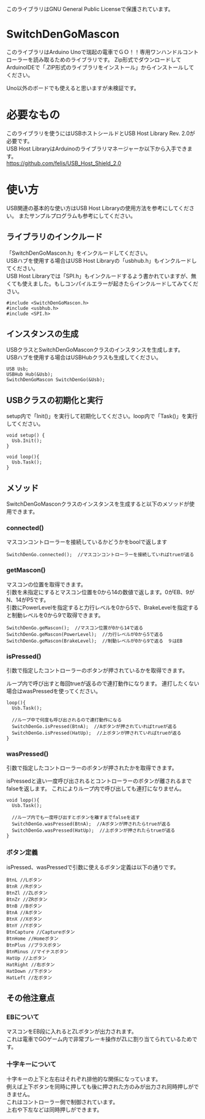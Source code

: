 このライブラリはGNU General Public Licenseで保護されています。

# SwitchDenGoMascon
このライブラリはArduino Unoで瑞起の電車でＧＯ！！専用ワンハンドルコントローラーを読み取るためのライブラリです。
Zip形式でダウンロードしてArduinoIDEで「.ZIP形式のライブラリをインストール」からインストールしてください。

Uno以外のボードでも使えると思いますが未検証です。

# 必要なもの
このライブラリを使うにはUSBホストシールドとUSB Host Library Rev. 2.0が必要です。  
USB Host LibraryはArduinoのライブラリマネージャーか以下から入手できます。  
https://github.com/felis/USB_Host_Shield_2.0

# 使い方
USB関連の基本的な使い方はUSB Host Libraryの使用方法を参考にしてください。
またサンプルプログラムも参考にしてください。

## ライブラリのインクルード
「SwitchDenGoMascon.h」をインクルードしてください。  
USBハブを使用する場合はUSB Host Libraryの「usbhub.h」もインクルードしてください。  
USB Host Libraryでは「SPI.h」もインクルードするよう書かれていますが、無くても使えました。もしコンパイルエラーが起きたらインクルードしてみてください。

```
#include <SwitchDenGoMascon.h>
#include <usbhub.h>
#include <SPI.h>
```

## インスタンスの生成
USBクラスとSwitchDenGoMasconクラスのインスタンスを生成します。  
USBハブを使用する場合はUSBHubクラスも生成してください。

```
USB Usb;
USBHub Hub(&Usb);
SwitchDenGoMascon SwitchDenGo(&Usb);
```

## USBクラスの初期化と実行
setup内で「Init()」を実行して初期化してください。loop内で「Task()」を実行してください。  


```
void setup() {
  Usb.Init();
}

void loop(){
  Usb.Task();
}
```

## メソッド
SwitchDenGoMasconクラスのインスタンスを生成すると以下のメソッドが使用できます。

### connected()
マスコンコントローラーを接続しているかどうかをboolで返します

```
SwitchDenGo.connected();  //マスコンコントローラーを接続していればtrueが返る
```

### getMascon()
マスコンの位置を取得できます。  
引数を未指定にするとマスコン位置を0から14の数値で返します。0がEB、9がN、14がP5です。  
引数にPowerLevelを指定すると力行レベルを0から5で、BrakeLevelを指定すると制動レベルを0から9で取得できます。  


```
SwitchDenGo.geMascon();  //マスコン位置が0から14で返る
SwitchDenGo.geMascon(PowerLevel);  //力行レベルが0から5で返る
SwitchDenGo.geMascon(BrakeLevel);  //制動レベルが0から9で返る　９はEB
```

### isPressed()
引数で指定したコントローラーのボタンが押されているかを取得できます。

ループ内で呼び出すと毎回trueが返るので連打動作になります。
連打したくない場合はwasPressedを使ってください。

```
loop(){
  Usb.Task();
  
  //ループ中で何度も呼び出されるので連打動作になる
  SwitchDenGo.isPressed(BtnA);  //Aボタンが押されていればtrueが返る 
  SwitchDenGo.isPressed(HatUp);  //上ボタンが押されていればtrueが返る
}
```    


### wasPressed()
引数で指定したコントローラーのボタンが押されたかを取得できます。

isPressedと違い一度呼び出されるとコントローラーのボタンが離されるまでfalseを返します。
これによりループ内で呼び出しても連打になりません。

```
void lopp(){
  Usb.Task();
  
  //ループ内でも一度呼び出すとボタンを離すまでfalseを返す
  SwitchDenGo.wasPressed(BtnA);  //Aボタンが押されたらtrueが返る 
  SwitchDenGo.wasPressed(HatUp);  //上ボタンが押されたらtrueが返る
}
```    

### ボタン定義
isPressed、wasPressedで引数に使えるボタン定義は以下の通りです。

```
BtnL //Lボタン
BtnR //Rボタン
BtnZl //ZLボタン
BtnZr //ZRボタン
BtnB //Bボタン
BtnA //Aボタン
BtnX //Xボタン
BtnY //Yボタン
BtnCapture //Captureボタン
BtnHome //Homeボタン
BtnPlus //プラスボタン
BtnMinus //マイナスボタン
HatUp //上ボタン
HatRight //右ボタン
HatDown //下ボタン
HatLeft //左ボタン
```

## その他注意点
### EBについて
マスコンをEB段に入れるとZLボタンが出力されます。  
これは電車でGOゲーム内で非常ブレーキ操作がZLに割り当てられているためです。

### 十字キーについて
十字キーの上下と左右はそれぞれ排他的な関係になっています。  
例えば上下ボタンを同時に押しても後に押された方のみが出力され同時押しができません。  
これはコントローラー側で制御されています。  
上右や下左などは同時押しができます。
